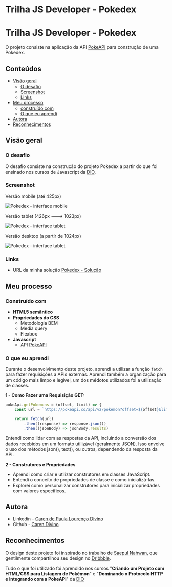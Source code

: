 # Trilha JS Developer - Pokedex
# Trilha JS Developer - Pokedex
O projeto consiste na aplicação da API [PokeAPI](https://pokeapi.co) para construção de uma Pokedex.

## Conteúdos
- [Visão geral](#visão-geral)
  - [O desafio](#o-desafio)
  - [Screenshot](#screenshot)
  - [Links](#links)
- [Meu processo](#meu-processo)
  - [construído com](#construído-com)
  - [O que eu aprendi](#o-que-eu-aprendi)
- [Autora](#autora)
- [Reconhecimentos](#reconhecimentos)

## Visão geral

### O desafio
O desafio consiste na construção do projeto Pokedex a partir do que foi ensinado nos cursos de Javascript da [DIO](https://web.dio.me/home).

### Screenshot

Versão mobile (até 425px)

![Pokedex - interface mobile]()

Versão tablet (426px ---> 1023px)

![Pokedex - interface tablet]()

Versão desktop (a partir de 1024px)

![Pokedex - interface tablet]()

### Links

- URL da minha solução [Pokedex - Solução](https://js-developer-pokedex-kappa.vercel.app)

## Meu processo

### Construído com

- **HTML5 semântico**
- **Propriedades do CSS**
  - Metodologia BEM
  - Media query
  - Flexbox
- **Javascript**
  - API [PokeAPI](https://pokeapi.co)


### O que eu aprendi

Durante o desenvolvimento deste projeto, aprendi a utilizar a função `fetch` para fazer requisições a APIs externas. Aprendi também a organização para um código mais limpo e legível, um dos médotos utilizados foi a utilização de classes. 

**1 - Como Fazer uma Requisição GET:**
```Javascript
pokeApi.getPokemons = (offset, limit) => {
    const url = `https://pokeapi.co/api/v2/pokemon?offset=${offset}&limit=${limit}`

    return fetch(url)
        .then((response) => response.json())
        .then((jsonBody) => jsonBody.results)
```
Entendi como lidar com as respostas da API, incluindo a conversão dos dados recebidos em um formato utilizável (geralmente JSON). Isso envolve o uso dos métodos json(), text(), ou outros, dependendo da resposta da API.

**2 - Construtores e Propriedades**
- Aprendi como criar e utilizar construtores em classes JavaScript.
- Entendi o conceito de propriedades de classe e como inicializá-las.
- Explorei como personalizar construtores para inicializar propriedades com valores específicos.

## Autora

- Linkedin - [Caren de Paula Lourenço Divino](https://www.linkedin.com/in/caren-de-paula-lourenço-divino-1a8536231/)
- Github - [Caren Divino](https://github.com/caredvn)

## Reconhecimentos

O design deste projeto foi inspirado no trabalho de [Saepul Nahwan](https://dribbble.com/saepulnahwan23), que gentilmente compartilhou seu design no [Dribbble](https://dribbble.com/shots/6540871-Pokedex-App).

Tudo o que foi utilizado foi aprendido nos cursos "**Criando um Projeto com HTML/CSS para Listagem de Pokémon**" e "**Dominando o Protocolo HTTP e Integrando com a PokeAPI**" da [DIO](https://web.dio.me/home)
